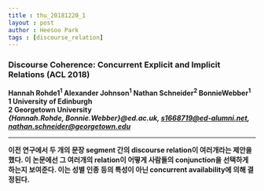```yaml
---
title : thu_20181220_1
layout : post
author : Heesoo Park
tags : [discourse_relation]
---
```


<h3>Discourse Coherence: Concurrent Explicit and Implicit Relations (ACL 2018)</h3>


<p>

<b>Hannah Rohde1<sup>1</sup>  Alexander Johnson<sup>1</sup>  Nathan Schneider<sup>2</sup> BonnieWebber<sup>1</sup><br/>
1 University of Edinburgh<br/>
2 Georgetown University<br/>
<em>{Hannah.Rohde, Bonnie.Webber}@ed.ac.uk, s1668719@ed-alumni.net, nathan.schneider@georgetown.edu</em><br/>








</p>

<hr />
<p>
이전 연구에서 두 개의 문장 segment 간의 discourse relation이 여러개라는 제안을 했다. 이 논문에선 그 여러개의 relation이 어떻게 사람들의 conjunction을 선택하게 하는지 보여준다. 이는 성별 인종 등의 특성이 아닌 concurrent availability에 의해 결정된다.
</p>
